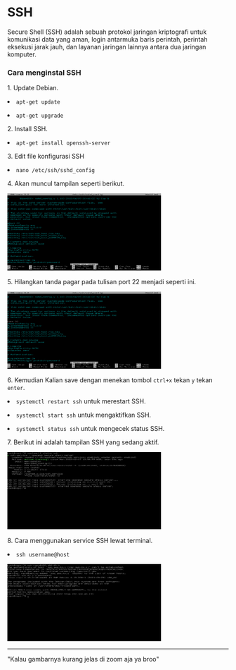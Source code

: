 # SSH
<p>Secure Shell (SSH) adalah sebuah protokol jaringan kriptografi untuk komunikasi data yang aman, login antarmuka baris perintah, perintah eksekusi jarak jauh, dan layanan jaringan lainnya antara dua jaringan komputer.</p>
<h3>Cara menginstal SSH</h3>
<p>1. Update Debian.</p>
<p><li><code>apt-get update</code></li></p>
<p><li><code>apt-get upgrade</code></li></p>
<p>2. Install SSH.</p>
<p><li><code>apt-get install openssh-server</code></li></p>
<p>3. Edit file konfigurasi SSH</p>
<p><li><code>nano /etc/ssh/sshd_config</code></li></p>
<p>4. Akan muncul tampilan seperti berikut.</p>
<img src="https://github.com/rofisikunyuk/SSH/blob/main/Screenshot/VirtualBox_DEBIAN10%5BSERVER%5D_07_02_2022_13_57_43.png" width="350" height="175">
<p>5. Hilangkan tanda pagar pada tulisan port 22 menjadi seperti ini.</p>
<img src="https://github.com/rofisikunyuk/SSH/blob/main/Screenshot/VirtualBox_DEBIAN10%5BSERVER%5D_07_02_2022_13_58_02.png" width="350" height="175">
<p>6. Kemudian Kalian save dengan menekan tombol <code>ctrl+x</code> tekan <code>y</code> tekan <code>enter</code>.</p>
<p><Li><code>systemctl restart ssh</code> untuk merestart SSH.</li></p>
<p><li><code>systemctl start ssh</code> untuk mengaktifkan SSH.</li></p>
<p><li><code>systemctl status ssh</code> untuk mengecek status SSH.</Li></p>
<p>7. Berikut ini adalah tampilan SSH yang sedang aktif.</p>
<img src="https://github.com/rofisikunyuk/SSH/blob/main/Screenshot/VirtualBox_DEBIAN10%5BSERVER%5D_07_02_2022_13_58_27.png" width="350" height="175">
<p>8. Cara menggunakan service SSH lewat terminal.</p>
<p><li><code>ssh username@host</code></li></p>
<img src="https://github.com/rofisikunyuk/SSH/blob/main/Screenshot/ssh%20terminal.png" width="350" height="175"><hr>
<p>"Kalau gambarnya kurang jelas di zoom aja ya broo"</p>

